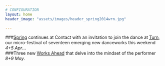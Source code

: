 ```yaml
---
# CONFIGURATION
layout: home
header_image: "assets/images/header_spring2014wrn.jpg"

---
```

###[Spring](/current/2014-spring) continues at Contact with an invitation to join the dance at [Turn](/current/2014-turn), our micro-festival of seventeen emerging new danceworks this weekend *4+5 Apr*…     
###Three new [Works Ahead](/current/2014-worksahead) that delve into the mindset of the performer *8+9 May*.
